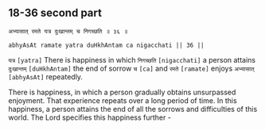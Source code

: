 ## 18-36 second part


```shloka-sa
अभ्यासात् रमते यत्र दुःखान्तम् च निगच्छति ॥ ३६ ॥
```
```shloka-sa-hk
abhyAsAt ramate yatra duHkhAntam ca nigacchati || 36 ||
```

`यत्र` `[yatra]` There is happiness in which `निगच्छति` `[nigacchati]` a person attains `दुःखान्तम्` `[duHkhAntam]` the end of sorrow `च` `[ca]` and `रमते` `[ramate]` enjoys `अभ्यासात्` `[abhyAsAt]` repeatedly.

There is happiness, in which a person gradually obtains unsurpassed enjoyment. That experience repeats over a long period of time. In this happiness, a person attains the end of all the sorrows and difficulties of this world.
The Lord specifies this happiness further -

